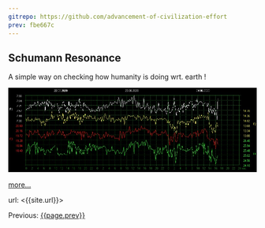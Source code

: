 ```yaml
---
gitrepo: https://github.com/advancement-of-civilization-effort
prev: fbe667c
---
```

## Schumann Resonance

A simple way on checking how humanity is doing wrt. earth !

![{{site.time}}](today/srf.jpg)


[more...](schumann-reson.html)

url: <{{site.url}}>


Previous:  [{{page.prev}}]({{gitrepo}}/blob/{{page.prev}}/README.md)


